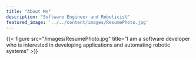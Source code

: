 ```yaml
---
title: "About Me"
description: "Software Engineer and Roboticist"
featured_image: '../../content/images/ResumePhoto.jpg'
---
```

{{< figure src="/images/ResumePhoto.jpg" title="I am a software developer who is interested in developing applications and automating robotic systems" >}}
